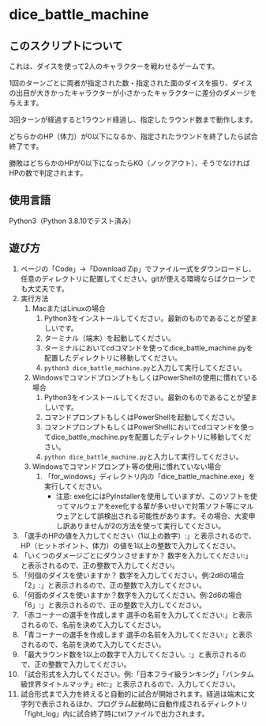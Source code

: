 # dice_battle_machine
## このスクリプトについて
これは、ダイスを使って2人のキャラクターを戦わせるゲームです。

1回のターンごとに両者が指定された数・指定された面のダイスを振り、ダイスの出目が大きかったキャラクターが小さかったキャラクターに差分のダメージを与えます。

3回ターンが経過すると1ラウンド経過し、指定したラウンド数まで動作します。

どちらかのHP（体力）が0以下になるか、指定されたラウンドを終了したら試合終了です。

勝敗はどちらかのHPが0以下になったらKO（ノックアウト）、そうでなければHPの数で判定されます。

## 使用言語
Python3（Python 3.8.10でテスト済み）

## 遊び方
1. ページの「Code」→「Download Zip」でファイル一式をダウンロードし、任意のディレクトリに配置してください。gitが使える環境ならばクローンでも大丈夫です。
2. 実行方法
   1. MacまたはLinuxの場合
      1. Python3をインストールしてください。最新のものであることが望ましいです。
      2. ターミナル（端末）を起動してください。
      3. ターミナルにおいてcdコマンドを使ってdice_battle_machine.pyを配置したディレクトリに移動してください。
      4. `python3 dice_battle_machine.py`と入力して実行してください。
   2. WindowsでコマンドプロンプトもしくはPowerShellの使用に慣れている場合
      1. Python3をインストールしてください。最新のものであることが望ましいです。
      2. コマンドプロンプトもしくはPowerShellを起動してください。
      3. コマンドプロンプトもしくはPowerShellにおいてcdコマンドを使ってdice_battle_machine.pyを配置したディレクトリに移動してください。
      4. `python dice_battle_machine.py`と入力して実行してください。
   3. Windowsでコマンドプロンプト等の使用に慣れていない場合
      1. 「for_windows」ディレクトリ内の「dice_battle_machine.exe」を実行してください。
         * 注意: exe化にはPyInstallerを使用していますが、このソフトを使ってマルウェアをexe化する輩が多いせいで対策ソフト等にマルウェアとして誤検出される可能性があります。その場合、大変申し訳ありませんが2の方法を使って実行してください。
3. 「選手のHPの値を入力してください（1以上の数字）:」と表示されるので、HP（ヒットポイント、体力）の値を1以上の整数で入力してください。
4. 「いくつのダメージごとにダウンさせますか？ 数字を入力してください:」と表示されるので、正の整数で入力してください。
5. 「何個のダイスを使いますか？ 数字を入力してください。例:2d6の場合「2」:」と表示されるので、正の整数で入力してください。
6. 「何面のダイスを使いますか？数字を入力してください。例:2d6の場合「6」:」と表示されるので、正の整数で入力してください。
7. 「赤コーナーの選手を作成します 選手の名前を入力してください:」と表示されるので、名前を決めて入力してください。
8. 「青コーナーの選手を作成します 選手の名前を入力してください:」と表示されるので、名前を決めて入力してください。
9. 「最大ラウンド数を1以上の数字で入力してください。:」と表示されるので、正の整数で入力してください。
10. 「試合形式を入力してください。例:「日本フライ級ランキング」「バンタム級世界タイトルマッチ」etc:」と表示されるので、入力してください。
11. 試合形式まで入力を終えると自動的に試合が開始されます。経過は端末に文字列で表示されるほか、プログラム起動時に自動作成されるディレクトリ「fight_log」内に試合終了時にtxtファイルで出力されます。
